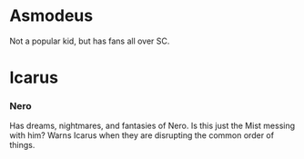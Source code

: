 # Asmodeus
Not a popular kid, but has fans all over SC.

# Icarus
### Nero
Has dreams, nightmares, and fantasies of Nero.
Is this just the Mist messing with him?
Warns Icarus when they are disrupting the common order of things.